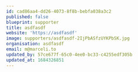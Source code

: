 ```yaml
---
id: cad86aa4-dd26-4073-8f8b-bebfa038a3c2
published: false
blueprint: supporter
title: asdfasdf
website: 'https://asdfasdf'
image: supporters/asdfasdf-2IjPbASfzUYKPbSK.jpg
organisation: asdfasdf
email: m@marceli.to
updated_by: 57ce677f-65c0-4ee0-bc33-c4255edf305b
updated_at: 1684326851
---
```

